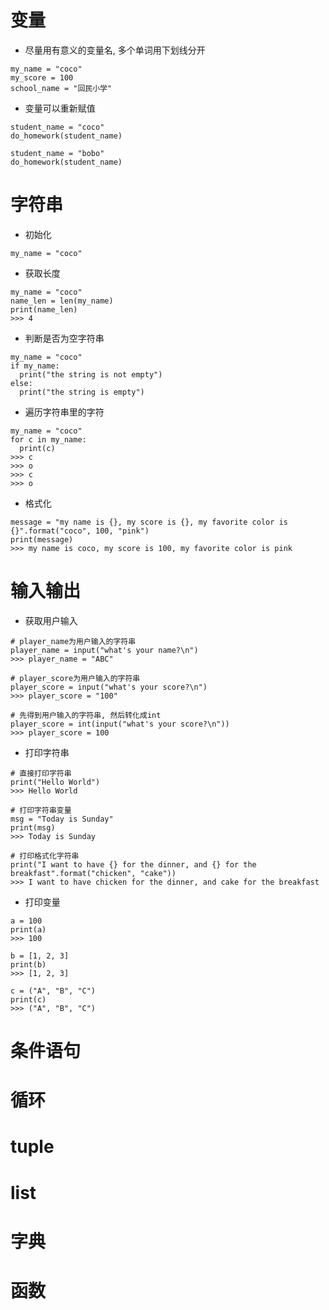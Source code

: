 # 变量
- 尽量用有意义的变量名, 多个单词用下划线分开
```
my_name = "coco"
my_score = 100
school_name = "回民小学"
```

- 变量可以重新赋值
```
student_name = "coco"
do_homework(student_name)

student_name = "bobo"
do_homework(student_name)
```

# 字符串
- 初始化
```
my_name = "coco"
```

- 获取长度
```
my_name = "coco"
name_len = len(my_name)
print(name_len) 
>>> 4
```

- 判断是否为空字符串
```
my_name = "coco"
if my_name:
  print("the string is not empty")
else:
  print("the string is empty")
```

- 遍历字符串里的字符
```
my_name = "coco"
for c in my_name:
  print(c)
>>> c
>>> o
>>> c
>>> o
```

- 格式化
```
message = "my name is {}, my score is {}, my favorite color is {}".format("coco", 100, "pink")
print(message)
>>> my name is coco, my score is 100, my favorite color is pink
```

# 输入输出
- 获取用户输入
```
# player_name为用户输入的字符串
player_name = input("what's your name?\n")
>>> player_name = "ABC"

# player_score为用户输入的字符串
player_score = input("what's your score?\n")
>>> player_score = "100"

# 先得到用户输入的字符串, 然后转化成int
player_score = int(input("what's your score?\n"))
>>> player_score = 100
```

- 打印字符串
```
# 直接打印字符串
print("Hello World")
>>> Hello World

# 打印字符串变量
msg = "Today is Sunday"
print(msg)
>>> Today is Sunday

# 打印格式化字符串
print("I want to have {} for the dinner, and {} for the breakfast".format("chicken", "cake"))
>>> I want to have chicken for the dinner, and cake for the breakfast
```

- 打印变量
```
a = 100
print(a)
>>> 100

b = [1, 2, 3]
print(b)
>>> [1, 2, 3]

c = ("A", "B", "C")
print(c)
>>> ("A", "B", "C")
```
# 条件语句
# 循环
# tuple
# list
# 字典
# 函数
